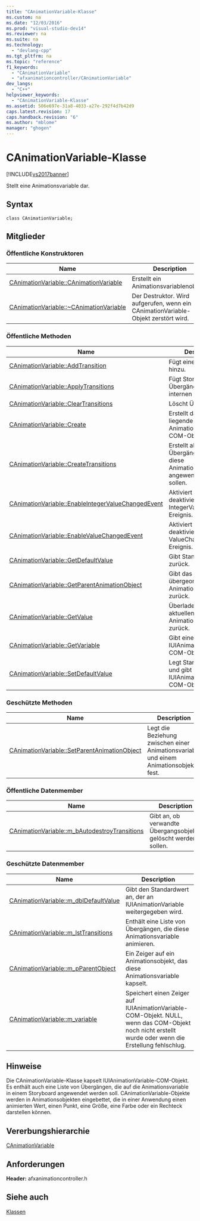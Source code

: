 ```yaml
---
title: "CAnimationVariable-Klasse"
ms.custom: na
ms.date: "12/03/2016"
ms.prod: "visual-studio-dev14"
ms.reviewer: na
ms.suite: na
ms.technology: 
  - "devlang-cpp"
ms.tgt_pltfrm: na
ms.topic: "reference"
f1_keywords: 
  - "CAnimationVariable"
  - "afxanimationcontroller/CAnimationVariable"
dev_langs: 
  - "C++"
helpviewer_keywords: 
  - "CAnimationVariable-Klasse"
ms.assetid: 506e697e-31a8-4033-a27e-292f4d7b42d9
caps.latest.revision: 17
caps.handback.revision: "6"
ms.author: "mblome"
manager: "ghogen"
---
```

# CAnimationVariable-Klasse
[!INCLUDE[vs2017banner](../../assembler/inline/includes/vs2017banner.md)]

Stellt eine Animationsvariable dar.  
  
## Syntax  
  
```  
class CAnimationVariable;  
```  
  
## Mitglieder  
  
### Öffentliche Konstruktoren  
  
|Name|Description|  
|----------|-----------------|  
|[CAnimationVariable::CAnimationVariable](../Topic/CAnimationVariable::CAnimationVariable.md)|Erstellt ein Animationsvariablenobjekt.|  
|[CAnimationVariable::~CAnimationVariable](../Topic/CAnimationVariable::~CAnimationVariable.md)|Der Destruktor.  Wird aufgerufen, wenn ein CAnimationVariable\-Objekt zerstört wird.|  
  
### Öffentliche Methoden  
  
|Name|Description|  
|----------|-----------------|  
|[CAnimationVariable::AddTransition](../Topic/CAnimationVariable::AddTransition.md)|Fügt einen Übergang hinzu.|  
|[CAnimationVariable::ApplyTransitions](../Topic/CAnimationVariable::ApplyTransitions.md)|Fügt Storyboard Übergänge von der internen Liste hinzu.|  
|[CAnimationVariable::ClearTransitions](../Topic/CAnimationVariable::ClearTransitions.md)|Löscht Übergänge.|  
|[CAnimationVariable::Create](../Topic/CAnimationVariable::Create.md)|Erstellt das zugrunde liegende Animationsvariablen\-COM\-Objekt.|  
|[CAnimationVariable::CreateTransitions](../Topic/CAnimationVariable::CreateTransitions.md)|Erstellt alle Übergänge, die auf diese Animationsvariable angewendet werden sollen.|  
|[CAnimationVariable::EnableIntegerValueChangedEvent](../Topic/CAnimationVariable::EnableIntegerValueChangedEvent.md)|Aktiviert oder deaktiviert das IntegerValueChanged\-Ereignis.|  
|[CAnimationVariable::EnableValueChangedEvent](../Topic/CAnimationVariable::EnableValueChangedEvent.md)|Aktiviert oder deaktiviert das ValueChanged\-Ereignis.|  
|[CAnimationVariable::GetDefaultValue](../Topic/CAnimationVariable::GetDefaultValue.md)|Gibt Standardwert zurück.|  
|[CAnimationVariable::GetParentAnimationObject](../Topic/CAnimationVariable::GetParentAnimationObject.md)|Gibt das übergeordnete Animationsobjekt zurück.|  
|[CAnimationVariable::GetValue](../Topic/CAnimationVariable::GetValue.md)|Überladen.  Gibt den aktuellen Wert der Animationsvariable zurück.|  
|[CAnimationVariable::GetVariable](../Topic/CAnimationVariable::GetVariable.md)|Gibt einen Zeiger auf IUIAnimationVariable\-COM\-Objekt zurück.|  
|[CAnimationVariable::SetDefaultValue](../Topic/CAnimationVariable::SetDefaultValue.md)|Legt Standardwert fest und gibt IUIAnimationVariable\-COM\-Objekt frei.|  
  
### Geschützte Methoden  
  
|Name|Description|  
|----------|-----------------|  
|[CAnimationVariable::SetParentAnimationObject](../Topic/CAnimationVariable::SetParentAnimationObject.md)|Legt die Beziehung zwischen einer Animationsvariable und einem Animationsobjekt fest.|  
  
### Öffentliche Datenmember  
  
|Name|Description|  
|----------|-----------------|  
|[CAnimationVariable::m\_bAutodestroyTransitions](../Topic/CAnimationVariable::m_bAutodestroyTransitions.md)|Gibt an, ob verwandte Übergangsobjekte gelöscht werden sollen.|  
  
### Geschützte Datenmember  
  
|Name|Description|  
|----------|-----------------|  
|[CAnimationVariable::m\_dblDefaultValue](../Topic/CAnimationVariable::m_dblDefaultValue.md)|Gibt den Standardwert an, der an IUIAnimationVariable weitergegeben wird.|  
|[CAnimationVariable::m\_lstTransitions](../Topic/CAnimationVariable::m_lstTransitions.md)|Enthält eine Liste von Übergängen, die diese Animationsvariable animieren.|  
|[CAnimationVariable::m\_pParentObject](../Topic/CAnimationVariable::m_pParentObject.md)|Ein Zeiger auf ein Animationsobjekt, das diese Animationsvariable kapselt.|  
|[CAnimationVariable::m\_variable](../Topic/CAnimationVariable::m_variable.md)|Speichert einen Zeiger auf IUIAnimationVariable\-COM\-Objekt.  NULL, wenn das COM\-Objekt noch nicht erstellt wurde oder wenn die Erstellung fehlschlug.|  
  
## Hinweise  
 Die CAnimationVariable\-Klasse kapselt IUIAnimationVariable\-COM\-Objekt.  Es enthält auch eine Liste von Übergängen, die auf die Animationsvariable in einem Storyboard angewendet werden soll.  CAnimationVariable\-Objekte werden in Animationsobjekten eingebettet, die in einer Anwendung einen animierten Wert, einen Punkt, eine Größe, eine Farbe oder ein Rechteck darstellen können.  
  
## Vererbungshierarchie  
 [CAnimationVariable](../../mfc/reference/canimationvariable-class.md)  
  
## Anforderungen  
 **Header:** afxanimationcontroller.h  
  
## Siehe auch  
 [Klassen](../../mfc/reference/mfc-classes.md)